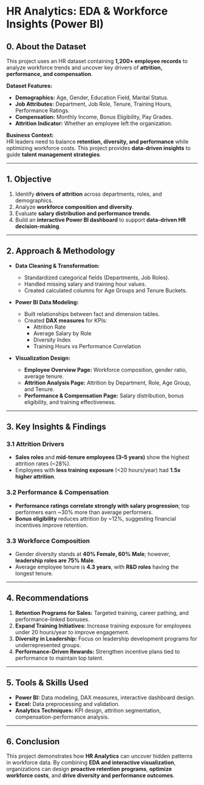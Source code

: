 # **HR Analytics: EDA & Workforce Insights (Power BI)**  

## **0. About the Dataset**  
This project uses an HR dataset containing **1,200+ employee records** to analyze workforce trends and uncover key drivers of **attrition, performance, and compensation**.  

**Dataset Features:**  
- **Demographics:** Age, Gender, Education Field, Marital Status.  
- **Job Attributes:** Department, Job Role, Tenure, Training Hours, Performance Ratings.  
- **Compensation:** Monthly Income, Bonus Eligibility, Pay Grades.  
- **Attrition Indicator:** Whether an employee left the organization.  

**Business Context:**  
HR leaders need to balance **retention, diversity, and performance** while optimizing workforce costs. This project provides **data-driven insights** to guide **talent management strategies**.

---

## **1. Objective**  
1. Identify **drivers of attrition** across departments, roles, and demographics.  
2. Analyze **workforce composition and diversity**.  
3. Evaluate **salary distribution and performance trends**.  
4. Build an **interactive Power BI dashboard** to support **data-driven HR decision-making**.

---

## **2. Approach & Methodology**  
- **Data Cleaning & Transformation:**  
  - Standardized categorical fields (Departments, Job Roles).  
  - Handled missing salary and training hour values.  
  - Created calculated columns for Age Groups and Tenure Buckets.  

- **Power BI Data Modeling:**  
  - Built relationships between fact and dimension tables.  
  - Created **DAX measures** for KPIs:  
    - Attrition Rate  
    - Average Salary by Role  
    - Diversity Index  
    - Training Hours vs Performance Correlation  

- **Visualization Design:**  
  - **Employee Overview Page:** Workforce composition, gender ratio, average tenure.  
  - **Attrition Analysis Page:** Attrition by Department, Role, Age Group, and Tenure.  
  - **Performance & Compensation Page:** Salary distribution, bonus eligibility, and training effectiveness.

---

## **3. Key Insights & Findings**  

### **3.1 Attrition Drivers**  
- **Sales roles** and **mid-tenure employees (3–5 years)** show the highest attrition rates (~28%).  
- Employees with **less training exposure** (<20 hours/year) had **1.5x higher attrition**.  

### **3.2 Performance & Compensation**  
- **Performance ratings correlate strongly with salary progression**; top performers earn ~30% more than average performers.  
- **Bonus eligibility** reduces attrition by ~12%, suggesting financial incentives improve retention.

### **3.3 Workforce Composition**  
- Gender diversity stands at **40% Female, 60% Male**; however, **leadership roles are 75% Male**.  
- Average employee tenure is **4.3 years**, with **R&D roles** having the longest tenure.

---

## **4. Recommendations**  
1. **Retention Programs for Sales:** Targeted training, career pathing, and performance-linked bonuses.  
2. **Expand Training Initiatives:** Increase training exposure for employees under 20 hours/year to improve engagement.  
3. **Diversity in Leadership:** Focus on leadership development programs for underrepresented groups.  
4. **Performance-Driven Rewards:** Strengthen incentive plans tied to performance to maintain top talent.

---

## **5. Tools & Skills Used**  
- **Power BI:** Data modeling, DAX measures, interactive dashboard design.  
- **Excel:** Data preprocessing and validation.  
- **Analytics Techniques:** KPI design, attrition segmentation, compensation-performance analysis.

---


## **6. Conclusion**  
This project demonstrates how **HR Analytics** can uncover hidden patterns in workforce data. By combining **EDA and interactive visualization**, organizations can design **proactive retention programs**, **optimize workforce costs**, and **drive diversity and performance outcomes**.
